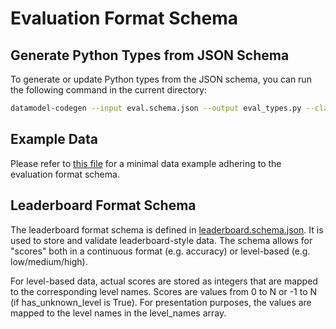 # Evaluation Format Schema

## Generate Python Types from JSON Schema

To generate or update Python types from the JSON schema, you can run the following command in the current directory:

```bash
datamodel-codegen --input eval.schema.json --output eval_types.py --class-name EvaluationResult --output-model-type pydantic_v2.BaseModel
```

## Example Data

Please refer to [this file](./eval.example.json) for a minimal data example adhering to the evaluation format schema.

## Leaderboard Format Schema

The leaderboard format schema is defined in [leaderboard.schema.json](./leaderboard.schema.json). It is used to store and validate leaderboard-style data.
The schema allows for "scores" both in a continuous format (e.g. accuracy) or level-based (e.g. low/medium/high).

For level-based data, actual scores are stored as integers that are mapped to the corresponding level names. Scores are values from 0 to N or -1 to N (if has_unknown_level is True). For presentation purposes, the values are mapped to the level names in the level_names array.
